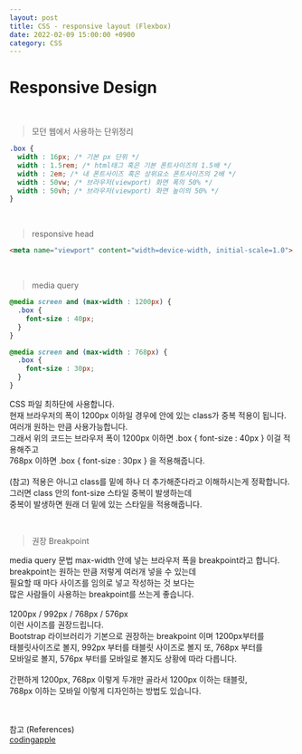 ```yaml
---
layout: post
title: CSS - responsive layout (Flexbox)
date: 2022-02-09 15:00:00 +0900
category: CSS
---
```


Responsive Design
===

<br />

> 모던 웹에서 사용하는 단위정리

```css
.box {
  width : 16px; /* 기본 px 단위 */
  width : 1.5rem; /* html태그 혹은 기본 폰트사이즈의 1.5배 */
  width : 2em; /* 내 폰트사이즈 혹은 상위요소 폰트사이즈의 2배 */
  width : 50vw; /* 브라우저(viewport) 화면 폭의 50% */
  width : 50vh; /* 브라우저(viewport) 화면 높이의 50% */
}
```

<br />

> responsive head

```html
<meta name="viewport" content="width=device-width, initial-scale=1.0">
```

<br />

> media query 

```css
@media screen and (max-width : 1200px) { 
  .box { 
    font-size : 40px; 
  } 
} 

@media screen and (max-width : 768px) { 
  .box { 
    font-size : 30px; 
  } 
}
```

CSS 파일 최하단에 사용합니다.<br />
현재 브라우저의 폭이 1200px 이하일 경우에 안에 있는 class가 중복 적용이 됩니다.<br />
여러개 원하는 만큼 사용가능합니다.<br />
그래서 위의 코드는 브라우저 폭이 1200px 이하면 .box { font-size : 40px } 이걸 적용해주고<br />
768px 이하면 .box { font-size : 30px } 을 적용해줍니다. <br />
<br />
(참고) 적용은 아니고 class를 밑에 하나 더 추가해준다라고 이해하시는게 정확합니다.<br />
그러면 class 안의 font-size 스타일 중복이 발생하는데<br />
중복이 발생하면 원래 더 밑에 있는 스타일을 적용해줍니다. <br />

<br />

> 권장 Breakpoint 

media query 문법 max-width 안에 넣는 브라우저 폭을 breakpoint라고 합니다.<br /> 
breakpoint는 원하는 만큼 저렇게 여러개 넣을 수 있는데 <br />
필요할 때 마다 사이즈를 임의로 넣고 작성하는 것 보다는<br />
많은 사람들이 사용하는 breakpoint를 쓰는게 좋습니다. <br />
<br />
1200px / 992px / 768px / 576px<br />
이런 사이즈를 권장드립니다.<br />
Bootstrap 라이브러리가 기본으로 권장하는 breakpoint 이며 1200px부터를<br />
태블릿사이즈로 볼지, 992px 부터를 태블릿 사이즈로 볼지 또, 768px 부터를<br />
모바일로 볼지, 576px 부터를 모바일로 볼지도 상황에 따라 다릅니다.<br />
<br />
간편하게 1200px, 768px 이렇게 두개만 골라서 1200px 이하는 태블릿,<br />
768px 이하는 모바일 이렇게 디자인하는 방법도 있습니다.<br />
<br />
<br />

참고 (References)
<br />[codingapple](https://codingapple.com/)

